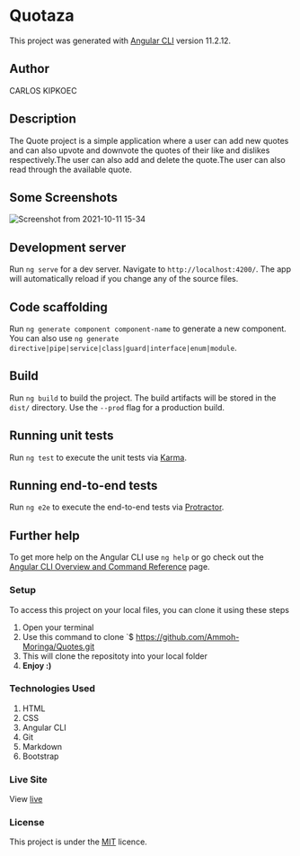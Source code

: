# Quotaza

This project was generated with [Angular CLI](https://github.com/angular/angular-cli) version 11.2.12.

## Author
CARLOS KIPKOEC

## Description
The Quote project is a simple application where a user can add new quotes and can also upvote and downvote the quotes of their like and dislikes respectively.The user can also add and delete the quote.The user can also read through the available quote.
##  Some Screenshots
![Screenshot from 2021-10-11 15-34](https://user-images.githubusercontent.com/87478982/136791011-8b68c289-2fb8-48a9-874d-d989bf7f9e22.png)
## Development server

Run `ng serve` for a dev server. Navigate to `http://localhost:4200/`. The app will automatically reload if you change any of the source files.

## Code scaffolding

Run `ng generate component component-name` to generate a new component. You can also use `ng generate directive|pipe|service|class|guard|interface|enum|module`.

## Build

Run `ng build` to build the project. The build artifacts will be stored in the `dist/` directory. Use the `--prod` flag for a production build.

## Running unit tests

Run `ng test` to execute the unit tests via [Karma](https://karma-runner.github.io).

## Running end-to-end tests

Run `ng e2e` to execute the end-to-end tests via [Protractor](http://www.protractortest.org/).

## Further help

To get more help on the Angular CLI use `ng help` or go check out the [Angular CLI Overview and Command Reference](https://angular.io/cli) page.

### Setup
To access this project on your local files, you can clone it using these steps
1. Open your terminal
1. Use this command to clone `$ https://github.com/Ammoh-Moringa/Quotes.git
1. This will clone the repositoty into your local folder
1. __Enjoy :)__
### Technologies Used
1. HTML
2. CSS
3. Angular CLI
4. Git
5. Markdown
6. Bootstrap
### Live Site
View [live](https://DWN7777.github.io/Quotaza/)
### License
This project is under the  [MIT](license) licence.

